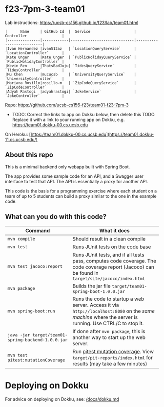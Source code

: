 # f23-7pm-3-team01

Lab instructions: <https://ucsb-cs156.github.io/f23/lab/team01.html>

```
|      Name     | GitHub Id  |  Service                    | Controller                |
|---------------|------------|-----------------------------|---------------------------| 
|Ivan Hernandez |ivan512az   | `LocationQueryService`      | `LocationController`      |   
|Kate Unger     |Kate Unger  | `PublicHolidayQueryService` | `PublicHolidayController` |   
|Kevin Ren      |ThatsBadJuju| `TidesQueryService`         | `TidesController`         |   
|Mu Chen        |mucucsb     | `UniversityQueryService`    | `UniversityController`    |
|Mariana Rosillo|rosillo-m   | `ZipCodeQueryService`       | `ZipCodeController`       |
|Adyah Rastogi  |adyahrastogi| `JokeService`               | `JokeController`          |

```

Repo: https://github.com/ucsb-cs156-f23/team01-f23-7pm-3


* TODO: Correct the links to app on Dokku below, 
  then delete this TODO.  Replace it with 
  a link to your running app on Dokku, e.g.
  https://team01.dokku-00.cs.ucsb.edu

On Heroku: [https://team01.dokku-00.cs.ucsb.edu](https://team01.dokku-11.cs.ucsb.edu/)

## About this repo

This is a minimal backend only webapp built with Spring Boot.

The app provides some sample code for an API, and a Swagger user interface
to test that API.  The API is essentially a proxy for another API.

This code is the basis for a programming exercise where each student on a
team of up to 5 students can build a proxy similar to the one in the example code.

## What can you do with this code?

| Command | What it does   |
|----------|---------------------------------------|
| `mvn compile` | Should result in a clean compile |
| `mvn test` | Runs JUnit tests on the code base |
| `mvn test jacoco:report` | Runs JUnit tests, and if all tests pass, computes code coverage.  The code coverage report (Jacoco) can be found in `target/site/jacoco/index.html` |
| `mvn package` | Builds the jar file `target/team01-spring-boot-1.0.0.jar` |
| `mvn spring-boot:run` | Runs the code to startup a web server.  Access it via `http://localhost:8080` on the *same machine* where the server is running.  Use CTRL/C to stop it. |
| `java -jar target/team01-spring-backend-1.0.0.jar` | If done after `mvn package`, this is another way to start up the web server.|
| `mvn test pitest:mutationCoverage` | Run [pitest mutation coverage](https://pitest.org).  View `target/pit-reports/index.html` for results (may take a few minutes)|

# Deploying on Dokku

For advice on deploying on Dokku, see: [/docs/dokku.md](/docs/dokku.md)

